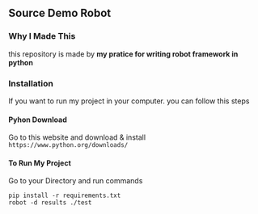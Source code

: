 ## Source Demo Robot
### Why I Made This
  this repository is made by **my pratice for writing robot framework in python**
### Installation
  If you want to run my project in your computer. you can follow this steps
#### **Pyhon Download**
  Go to this website and download & install
  `https://www.python.org/downloads/`
#### **To Run My Project**
  Go to your Directory and run commands
  ```cli
  pip install -r requirements.txt
  robot -d results ./test
  ```
